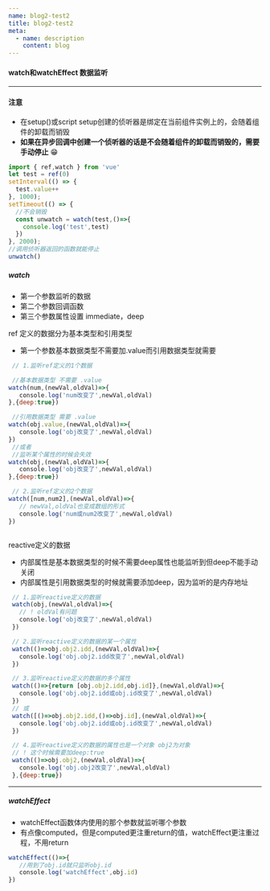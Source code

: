 ```yaml
---
name: blog2-test2
title: blog2-test2
meta:
  - name: description
    content: blog 
---
```

#### watch和watchEffect 数据监听

---

#### 注意

* 在setup()或script setup创建的侦听器是绑定在当前组件实例上的，会随着组件的卸载而销毁
* **如果在异步回调中创建一个侦听器的话是不会随着组件的卸载而销毁的，需要手动停止**
😁

```ts
import { ref,watch } from 'vue'
let test = ref(0)
setInterval(() => {
  test.value++
}, 1000);
setTimeout(() => {
  //不会销毁
  const unwatch = watch(test,()=>{
    console.log('test',test)
  })
}, 2000);
//调用侦听器返回的函数就能停止
unwatch()
```

##### watch

* 第一个参数监听的数据
* 第二个参数回调函数
* 第三个参数属性设置 immediate，deep

ref 定义的数据分为基本类型和引用类型

* 第一个参数基本数据类型不需要加.value而引用数据类型就需要

```js
 // 1.监听ref定义的1个数据

 //基本数据类型 不需要 .value
watch(num,(newVal,oldVal)=>{
   console.log('num改变了',newVal,oldVal)
},{deep:true})

 //引用数据类型 需要 .value
watch(obj.value,(newVal,oldVal)=>{
   console.log('obj改变了',newVal,oldVal) 
})
 //或者
 //监听某个属性的时候会失效
watch(obj,(newVal,oldVal)=>{
   console.log('obj改变了',newVal,oldVal)
},{deep:true})

 // 2.监听ref定义的2个数据
watch([num,num2],(newVal,oldVal)=>{
   // newVal,oldVal也变成数组的形式
   console.log('num或num2改变了',newVal,oldVal)
})



```

reactive定义的数据

* 内部属性是基本数据类型的时候不需要deep属性也能监听到但deep不能手动关闭
* 内部属性是引用数据类型的时候就需要添加deep，因为监听的是内存地址

```js
 // 1.监听reactive定义的数据 
 watch(obj,(newVal,oldVal)=>{
   // ! oldVal有问题
   console.log('obj改变了',newVal,oldVal)
 })

 // 2.监听reactive定义的数据的某一个属性
 watch(()=>obj.obj2.idd,(newVal,oldVal)=>{
   console.log('obj.obj2.idd改变了',newVal,oldVal)
 })

 // 3.监听reactive定义的数据的多个属性
 watch(()=>{return [obj.obj2.idd,obj.id]},(newVal,oldVal)=>{
   console.log('obj.obj2.idd或obj.id改变了',newVal,oldVal)
 })
 // 或
 watch([()=>obj.obj2.idd,()=>obj.id],(newVal,oldVal)=>{
   console.log('obj.obj2.idd或obj.id改变了',newVal,oldVal)
 })

 // 4.监听reactive定义的数据的属性也是一个对象 obj2为对象
 // ! 这个时候需要加deep:true
 watch(()=>obj.obj2,(newVal,oldVal)=>{
   console.log('obj.obj2改变了',newVal,oldVal)
 },{deep:true})
```

---

##### watchEffect

* watchEffect函数体内使用的那个参数就监听哪个参数
* 有点像computed，但是computed更注重return的值，watchEffect更注重过程，不用return

```js
watchEffect(()=>{
   //用到了obj.id就只监听obj.id
   console.log('watchEffect',obj.id)
})
```
